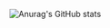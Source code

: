 ![Anurag's GitHub stats](https://github-readme-stats.vercel.app/api?username=Fractal-Developer&show_icons=true&theme=radical)
